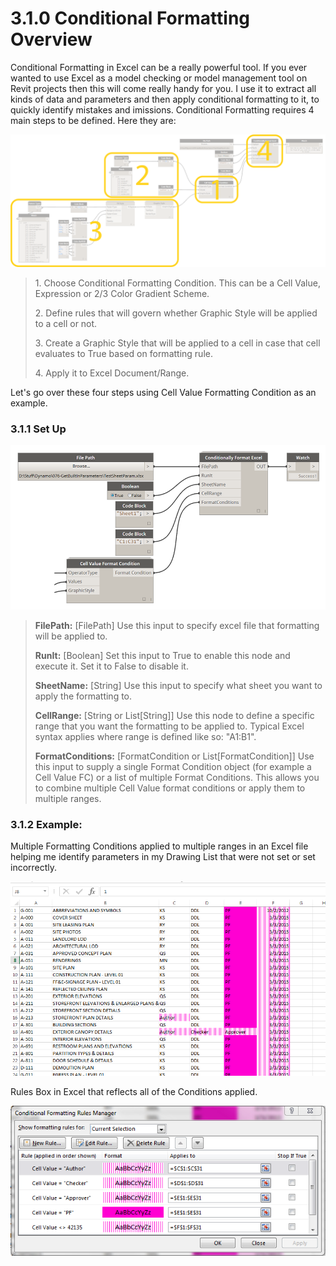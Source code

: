 # 3.1.0 Conditional Formatting Overview

Conditional Formatting in Excel can be a really powerful tool. If you ever wanted to use Excel as a model checking or model management tool on Revit projects then this will come really handy for you. I use it to extract all kinds of data and parameters and then apply conditional formatting to it, to quickly identify mistakes and imissions. Conditional Formatting requires 4 main steps to be defined. Here they are:

![](overview.png)
<blockquote>
<p>1. Choose Conditional Formatting Condition. This can be a Cell Value, Expression or 2/3 Color Gradient Scheme. 

<p>2. Define rules that will govern whether Graphic Style will be applied to a cell or not. 

<p>3. Create a Graphic Style that will be applied to a cell in case that cell evaluates to True based on formatting rule. 

<p>4. Apply it to Excel Document/Range.
</blockquote>

Let's go over these four steps using Cell Value Formatting Condition as an example. 


### 3.1.1 Set Up

![](conditionalFormat1.png)

<blockquote>
<p><b> FilePath:</b> [FilePath] Use this input to specify excel file that formatting will be applied to. </p>

<p><b> RunIt:</b> [Boolean] Set this input to True to enable this node and execute it. Set it to False to disable it. </p>

<p><b> SheetName:</b> [String] Use this input to specify what sheet you want to apply the formatting to. </p>

<p><b> CellRange:</b> [String or List[String]] Use this node to define a specific range that you want the formatting to be applied to. Typical Excel syntax applies where range is defined like so: "A1:B1". </p>

<p><b> FormatConditions:</b> [FormatCondition or List[FormatCondition]] Use this input to supply a single Format Condition object (for example a Cell Value FC) or a list of multiple Format Conditions. This allows you to combine multiple Cell Value format conditions or apply them to multiple ranges. 
</blockquote>

### 3.1.2 Example:

Multiple Formatting Conditions applied to multiple ranges in an Excel file helping me identify parameters in my Drawing List that were not set or set incorrectly. 

![](conditionalFormat2.png)

Rules Box in Excel that reflects all of the Conditions applied. 

![](conditionalFormat3.png)

